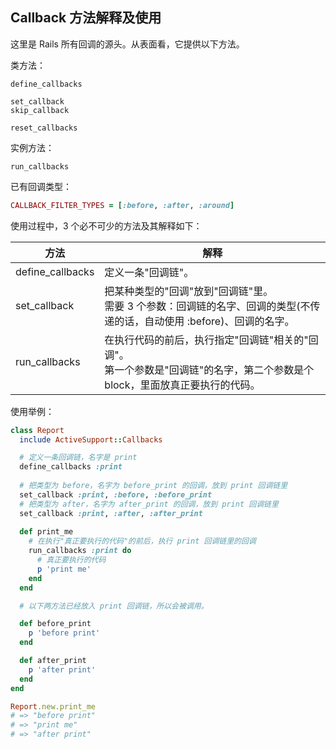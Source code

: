 ## Callback 方法解释及使用

这里是 Rails 所有回调的源头。从表面看，它提供以下方法。

类方法：

```
define_callbacks

set_callback
skip_callback

reset_callbacks
```

实例方法：

```
run_callbacks
```

已有回调类型：

```ruby
CALLBACK_FILTER_TYPES = [:before, :after, :around]
```

使用过程中，3 个必不可少的方法及其解释如下：

| 方法 | 解释 |
| --- | --- |
| define_callbacks | 定义一条"回调链"。 |
| set_callback | 把某种类型的"回调"放到"回调链"里。<br>需要 3 个参数：回调链的名字、回调的类型(不传递的话，自动使用 :before)、回调的名字。 |
| run_callbacks | 在执行代码的前后，执行指定"回调链"相关的"回调"。<br>第一个参数是"回调链"的名字，第二个参数是个 block，里面放真正要执行的代码。|

使用举例：

```ruby
class Report
  include ActiveSupport::Callbacks

  # 定义一条回调链，名字是 print
  define_callbacks :print
  
  # 把类型为 before，名字为 before_print 的回调，放到 print 回调链里
  set_callback :print, :before, :before_print
  # 把类型为 after，名字为 after_print 的回调，放到 print 回调链里
  set_callback :print, :after, :after_print
  
  def print_me
    # 在执行"真正要执行的代码"的前后，执行 print 回调链里的回调
    run_callbacks :print do
      # 真正要执行的代码
      p 'print me'
    end
  end

  # 以下两方法已经放入 print 回调链，所以会被调用。

  def before_print
    p 'before print'
  end

  def after_print
    p 'after print'
  end
end

Report.new.print_me
# => "before print"
# => "print me"
# => "after print"
```
